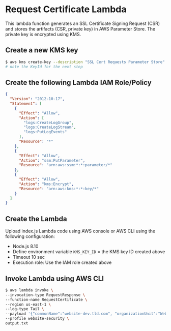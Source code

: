 # Request Certificate Lambda

This lambda function generates an SSL Certificate Signing Request (CSR) and stores the artifacts (CSR, private key) in AWS Parameter Store. The private key is encrypted using KMS.

## Create a new KMS key

```bash
$ aws kms create-key --description "SSL Cert Requests Parameter Store"
# note the KeyId for the next step
```

## Create the following Lambda IAM Role/Policy

```json
{
  "Version": "2012-10-17",
  "Statement": [
    {
      "Effect": "Allow",
      "Action": [
        "logs:CreateLogGroup",
        "logs:CreateLogStream",
        "logs:PutLogEvents"
      ],
      "Resource": "*"
    },
    {
      "Effect": "Allow",
      "Action": "ssm:PutParameter",
      "Resource": "arn:aws:ssm:*:*:parameter/*"
    },
    {
      "Effect": "Allow",
      "Action": "kms:Encrypt",
      "Resource": "arn:aws:kms:*:*:key/*"
    }
  ]
}
```

## Create the Lambda

Upload index.js Lambda code using AWS console or AWS CLI using the following configuration:

- Node.js 8.10
- Define environment variable `KMS_KEY_ID` = the KMS key ID created above
- Timeout 10 sec
- Execution role: Use the IAM role created above

## Invoke Lambda using AWS CLI

```bash
$ aws lambda invoke \
--invocation-type RequestResponse \
--function-name RequestCertificate \
--region us-east-1 \
--log-type Tail \
--payload '{"commonName":"website-dev.tld.com", "organizationUnit":"Web Team", "organization":"Website Inc", "location":"Atlanta", "state":"Georgia", "country":"US"}' \
--profile website-security \
output.txt
```
